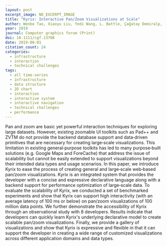 ```yaml
---
layout: post
excerpt_image: NO_EXCERPT_IMAGE
title: "Kyrix: Interactive Pan/Zoom Visualizations at Scale"
author: Wenbo Tao, Xiaoyu Liu, Yedi Wang, L. Battle, Çağatay Demiralp, Remco Chang & M. Stonebraker
year: 2019
journal: Computer graphics forum (Print)
doi: 10.1111/cgf.13708
date: 2019-06-01
citation_count: 24
categories:
  - infrastructure
  - interaction
  - technical challenges
tags:
  - all time-series
  - infrastructure
  - data structure
  - 2D chart
  - interaction
  - interactive system
  - interactive navigation
  - technical challenges
  - performance
---
```

Pan and zoom are basic yet powerful interaction techniques for exploring large datasets. However, existing zoomable UI toolkits such as Pad++ and ZVTM do not provide the backend database support and data‐driven primitives that are necessary for creating large‐scale visualizations. This limitation in existing general‐purpose toolkits has led to many purpose‐built solutions (e.g. Google Maps and ForeCache) that address the issue of scalability but cannot be easily extended to support visualizations beyond their intended data types and usage scenarios. In this paper, we introduce Kyrix to ease the process of creating general and large‐scale web‐based pan/zoom visualizations. Kyrix is an integrated system that provides the developer with a concise and expressive declarative language along with a backend support for performance optimization of large‐scale data. To evaluate the scalability of Kyrix, we conducted a set of benchmarked experiments and show that Kyrix can support high interactivity (with an average latency of 100 ms or below) on pan/zoom visualizations of 100 million data points. We further demonstrate the accessibility of Kyrix through an observational study with 8 developers. Results indicate that developers can quickly learn Kyrix's underlying declarative model to create scalable pan/zoom visualizations. Finally, we provide a gallery of visualizations and show that Kyrix is expressive and flexible in that it can support the developer in creating a wide range of customized visualizations across different application domains and data types.
